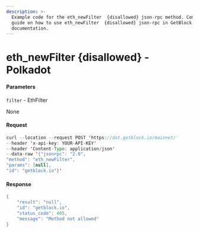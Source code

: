 ```yaml
---
description: >-
  Example code for the eth_newFilter  {disallowed} json-rpc method. Сomplete
  guide on how to use eth_newFilter  {disallowed} json-rpc in GetBlock.io Web3
  documentation.
---
```


# eth\_newFilter {disallowed} - Polkadot

#### Parameters

`filter` - EthFilter

None

#### Request

```java
curl --location --request POST 'https://dot.getblock.io/mainnet/' 
--header 'x-api-key: YOUR-API-KEY' 
--header 'Content-Type: application/json' 
--data-raw '{"jsonrpc": "2.0",
"method": "eth_newFilter",
"params": [null],
"id": "getblock.io"}'
```

#### Response

```java
{
    "result": "null",
    "id": "getblock.io",
    "status_code": 405,
    "message": "Method not allowed"
}
```
